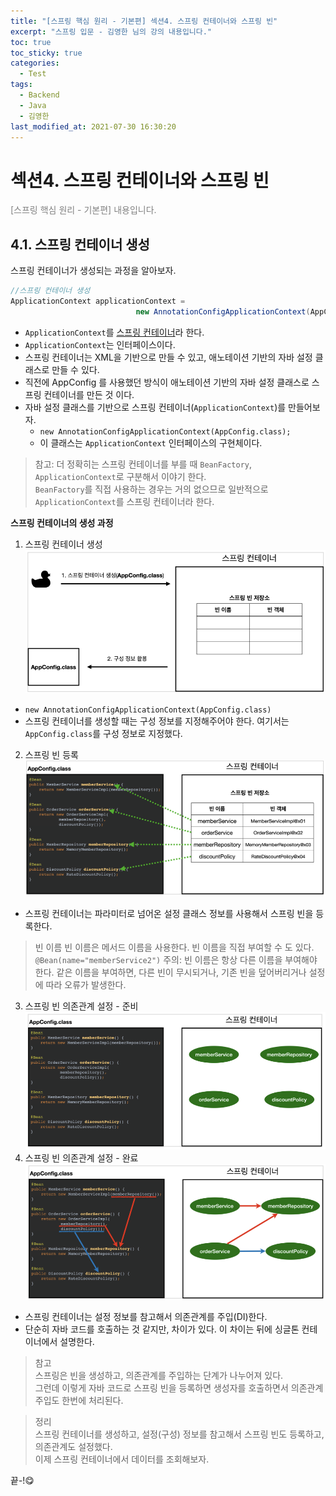 ```yaml
---
title: "[스프링 핵심 원리 - 기본편] 섹션4. 스프링 컨테이너와 스프링 빈"
excerpt: "스프링 입문 - 김영한 님의 강의 내용입니다."
toc: true
toc_sticky: true
categories:
  - Test
tags:
  - Backend
  - Java
  - 김영한
last_modified_at: 2021-07-30 16:30:20
---
```


# 섹션4. 스프링 컨테이너와 스프링 빈
  
<span style="color:grey">[스프링 핵심 원리 - 기본편] 내용입니다.</span>  
  
## 4.1. 스프링 컨테이너 생성
  
스프링 컨테이너가 생성되는 과정을 알아보자.  
  
```java
//스프링 컨테이너 생성
ApplicationContext applicationContext =
                            new AnnotationConfigApplicationContext(AppConfig.class);
```    
  
- `ApplicationContext`를 <u>스프링 컨테이너</u>라 한다.
- `ApplicationContext`는 인터페이스이다.
- 스프링 컨테이너는 XML을 기반으로 만들 수 있고, 애노테이션 기반의 자바 설정 클래스로 만들 수 있다. 
- 직전에 AppConfig 를 사용했던 방식이 애노테이션 기반의 자바 설정 클래스로 스프링 컨테이너를 만든 것 이다.
- 자바 설정 클래스를 기반으로 스프링 컨테이너(`ApplicationContext`)를 만들어보자.
  - `new AnnotationConfigApplicationContext(AppConfig.class);`
  - 이 클래스는 `ApplicationContext` 인터페이스의 구현체이다.
  
> 참고: 더 정확히는 스프링 컨테이너를 부를 때 `BeanFactory`, `ApplicationContext`로 구분해서 이야기 한다.  
> `BeanFactory`를 직접 사용하는 경우는 거의 없으므로 일반적으로 `ApplicationContext`를 스프링 컨테이너라 한다.
  
**스프링 컨테이너의 생성 과정**  
  
1. 스프링 컨테이너 생성
  ![이미지](/assets/images/Spring/스프링_핵심_원리/섹션4/1.png)  
  - `new AnnotationConfigApplicationContext(AppConfig.class)`  
  - 스프링 컨테이너를 생성할 때는 구성 정보를 지정해주어야 한다. 여기서는 `AppConfig.class`를 구성 정보로 지정했다.  
2. 스프링 빈 등록
  ![이미지](/assets/images/Spring/스프링_핵심_원리/섹션4/2.png)  
  - 스프링 컨테이너는 파라미터로 넘어온 설정 클래스 정보를 사용해서 스프링 빈을 등록한다.  
  > 빈 이름
  > 빈 이름은 메서드 이름을 사용한다. 빈 이름을 직접 부여할 수 도 있다.
  > `@Bean(name="memberService2")`
  > 주의: 빈 이름은 항상 다른 이름을 부여해야 한다. 같은 이름을 부여하면, 다른 빈이 무시되거나, 기존 빈을 덮어버리거나 설정에 따라 오류가 발생한다.
3. 스프링 빈 의존관계 설정 - 준비
  ![이미지](/assets/images/Spring/스프링_핵심_원리/섹션4/3.png)  
4. 스프링 빈 의존관계 설정 - 완료
  ![이미지](/assets/images/Spring/스프링_핵심_원리/섹션4/4.png)  
  - 스프링 컨테이너는 설정 정보를 참고해서 의존관계를 주입(DI)한다.
  - 단순히 자바 코드를 호출하는 것 같지만, 차이가 있다. 이 차이는 뒤에 싱글톤 컨테이너에서 설명한다.
  
> 참고  
> 스프링은 빈을 생성하고, 의존관계를 주입하는 단계가 나누어져 있다.  
> 그런데 이렇게 자바 코드로 스프링 빈을 등록하면 생성자를 호출하면서 의존관계 주입도 한번에 처리된다. 

> 정리  
> 스프링 컨테이너를 생성하고, 설정(구성) 정보를 참고해서 스프링 빈도 등록하고, 의존관계도 설정했다.  
> 이제 스프링 컨테이너에서 데이터를 조회해보자.
 
  
끝-!😋